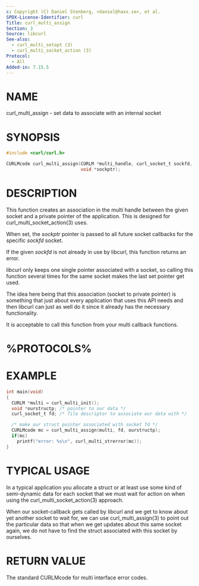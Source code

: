 ```yaml
---
c: Copyright (C) Daniel Stenberg, <daniel@haxx.se>, et al.
SPDX-License-Identifier: curl
Title: curl_multi_assign
Section: 3
Source: libcurl
See-also:
  - curl_multi_setopt (3)
  - curl_multi_socket_action (3)
Protocol:
  - All
Added-in: 7.15.5
---
```


# NAME

curl_multi_assign - set data to associate with an internal socket

# SYNOPSIS

~~~c
#include <curl/curl.h>

CURLMcode curl_multi_assign(CURLM *multi_handle, curl_socket_t sockfd,
                            void *sockptr);
~~~

# DESCRIPTION

This function creates an association in the multi handle between the given
socket and a private pointer of the application. This is designed for
curl_multi_socket_action(3) uses.

When set, the *sockptr* pointer is passed to all future socket callbacks
for the specific *sockfd* socket.

If the given *sockfd* is not already in use by libcurl, this function
returns an error.

libcurl only keeps one single pointer associated with a socket, so calling
this function several times for the same socket makes the last set pointer get
used.

The idea here being that this association (socket to private pointer) is
something that just about every application that uses this API needs and then
libcurl can just as well do it since it already has the necessary
functionality.

It is acceptable to call this function from your multi callback functions.

# %PROTOCOLS%

# EXAMPLE

~~~c
int main(void)
{
  CURLM *multi = curl_multi_init();
  void *ourstructp; /* pointer to our data */
  curl_socket_t fd; /* file descriptor to associate our data with */

  /* make our struct pointer associated with socket fd */
  CURLMcode mc = curl_multi_assign(multi, fd, ourstructp);
  if(mc)
    printf("error: %s\n", curl_multi_strerror(mc));
}
~~~

# TYPICAL USAGE

In a typical application you allocate a struct or at least use some kind of
semi-dynamic data for each socket that we must wait for action on when using
the curl_multi_socket_action(3) approach.

When our socket-callback gets called by libcurl and we get to know about yet
another socket to wait for, we can use curl_multi_assign(3) to point out the
particular data so that when we get updates about this same socket again, we
do not have to find the struct associated with this socket by ourselves.

# RETURN VALUE

The standard CURLMcode for multi interface error codes.

